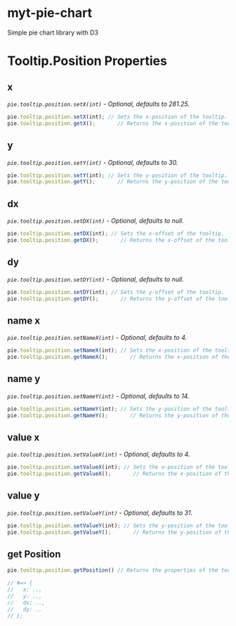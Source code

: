 # myt-pie-chart
Simple pie chart library with D3

# Tooltip.Position Properties

## x

  _`pie.tooltip.position.setX(int)` - Optional, defaults to 281.25._

```JavaScript
pie.tooltip.position.setX(int); // Sets the x-position of the tooltip.
pie.tooltip.position.getX();       // Returns the x-position of the tooltip.
```
## y

  _`pie.tooltip.position.setY(int)` - Optional, defaults to 30._

```JavaScript
pie.tooltip.position.setY(int); // Sets the y-position of the tooltip.
pie.tooltip.position.getY();       // Returns the y-position of the tooltip.
```
## dx

  _`pie.tooltip.position.setDX(int)` - Optional, defaults to null._

```JavaScript
pie.tooltip.position.setDX(int); // Sets the x-offset of the tooltip.
pie.tooltip.position.getDX();       // Returns the x-offset of the tooltip.
```
## dy

  _`pie.tooltip.position.setDY(int)` - Optional, defaults to null._

```JavaScript
pie.tooltip.position.setDY(int); // Sets the y-offset of the tooltip.
pie.tooltip.position.getDY();       // Returns the y-offset of the tooltip.
```
## name x

  _`pie.tooltip.position.setNameX(int)` - Optional, defaults to 4._

```JavaScript
pie.tooltip.position.setNameX(int); // Sets the x-position of the tooltip name field.
pie.tooltip.position.getNameX();       // Returns the x-position of the tooltip name field.
```
## name y

  _`pie.tooltip.position.setNameY(int)` - Optional, defaults to 14._

```JavaScript
pie.tooltip.position.setNameY(int); // Sets the y-position of the tooltip name field.
pie.tooltip.position.getNameY();       // Returns the y-position of the tooltip name field.
```
## value x

  _`pie.tooltip.position.setValueX(int)` - Optional, defaults to 4._

```JavaScript
pie.tooltip.position.setValueX(int); // Sets the x-position of the tooltip value field.
pie.tooltip.position.getValueX();       // Returns the x-position of the tooltip value field.
```

## value y

  _`pie.tooltip.position.setValueY(int)` - Optional, defaults to 31._

```JavaScript
pie.tooltip.position.setValueY(int); // Sets the y-position of the tooltip value field.
pie.tooltip.position.getValueY();       // Returns the y-position of the tooltip value field.
```

## get Position

```JavaScript
pie.tooltip.position.getPosition() // Returns the properties of the tooltip.position object

// #=> {
//   x: ..,
//   y: ..,
//   dx: ..,
//   dy: ..
// };
```
